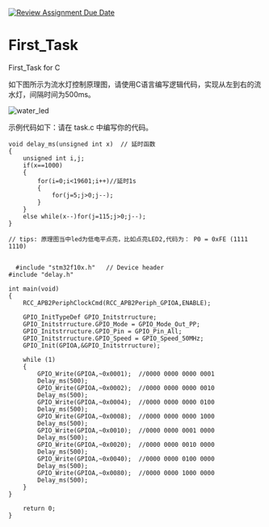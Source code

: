[![Review Assignment Due Date](https://classroom.github.com/assets/deadline-readme-button-22041afd0340ce965d47ae6ef1cefeee28c7c493a6346c4f15d667ab976d596c.svg)](https://classroom.github.com/a/rtPGwteW)
# First_Task
First_Task for C

如下图所示为流水灯控制原理图，请使用C语言编写逻辑代码，实现从左到右的流水灯，间隔时间为500ms。

![water_led](image.png)

示例代码如下：请在 task.c 中编写你的代码。


```
void delay_ms(unsigned int x)  // 延时函数
{
    unsigned int i,j;
    if(x==1000)
    {
        for(i=0;i<19601;i++)//延时1s
        {
            for(j=5;j>0;j--);
        }
    }
    else while(x--)for(j=115;j>0;j--);
}

// tips: 原理图当中led为低电平点亮，比如点亮LED2,代码为： P0 = 0xFE (1111 1110)


  #include "stm32f10x.h"   // Device header
#include "delay.h"

int main(void)
{
	RCC_APB2PeriphClockCmd(RCC_APB2Periph_GPIOA,ENABLE);
	
	GPIO_InitTypeDef GPIO_Initstrructure;
	GPIO_Initstrructure.GPIO_Mode = GPIO_Mode_Out_PP;
	GPIO_Initstrructure.GPIO_Pin = GPIO_Pin_All;
	GPIO_Initstrructure.GPIO_Speed = GPIO_Speed_50MHz;
	GPIO_Init(GPIOA,&GPIO_Initstrructure);
	 
	while (1)
	{
		GPIO_Write(GPIOA,~0x0001);  //0000 0000 0000 0001 
		Delay_ms(500);
		GPIO_Write(GPIOA,~0x0002);  //0000 0000 0000 0010 
		Delay_ms(500);
		GPIO_Write(GPIOA,~0x0004);  //0000 0000 0000 0100 
		Delay_ms(500);
		GPIO_Write(GPIOA,~0x0008);  //0000 0000 0000 1000 
		Delay_ms(500);
		GPIO_Write(GPIOA,~0x0010);  //0000 0000 0001 0000 
		Delay_ms(500);
		GPIO_Write(GPIOA,~0x0020);  //0000 0000 0010 0000 
		Delay_ms(500);
		GPIO_Write(GPIOA,~0x0040);  //0000 0000 0100 0000 
		Delay_ms(500);
		GPIO_Write(GPIOA,~0x0080);  //0000 0000 1000 0000 
		Delay_ms(500);
	}
}

    return 0;
}
```

